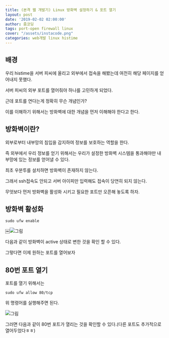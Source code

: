 ```yaml
---
title: (본격 웹 개발기) Linux 방화벽 설정하기 & 포트 열기
layout: post
date: '2019-02-02 02:00:00'
author: 줌코딩
tags: port-open firewall linux
cover: "/assets/instacode.png"
categories: web개발 linux histime
---
```


## 배경

우리 histime을 서버 피씨에 올리고 외부에서 접속을 해봤는데 여전히 해당 페이지를 얻어내지 못했다.

서버 피씨의 외부 포트를 열어줘야 하나를 고민하게 되었다.

근데 포트를 연다는게 정확히 무슨 개념인가?

이를 이해하기 위해서는 방화벽에 대한 개념을 먼저 이해해야 한다고 한다.

## 방화벽이란?

외부로부터 내부망의 침입을 감지하여 정보를 보호하는 역할을 한다.

즉 외부에서 우리 정보를 얻기 위해서는 우리가 설정한 방화벽 시스템을 통과해야만 내부망에 있는 정보를 얻어낼 수 있다.

최초 우분투를 설치하면 방화벽이 존재하지 않는다. 

그래서 ssh접속도 안되고 서버 아이피만 입력해도 접속이 당연히 되지 않는다. 

무엇보다 먼저 방화벽을 활성화 시키고 필요한 포트만 오픈해 놓도록 하자.

## 방화벽 활성화

    sudo ufw enable
    
￼![그림](https://raw.githubusercontent.com/zoomKoding/zoomKoding.github.io/source/assets/_posts/port-open-1.png)


다음과 같이 방화벽이 active 상태로 변한 것을 확인 할 수 있다.

그렇다면 이제 원하는 포트를 열어보자

## 80번 포트 열기

포트를 열기 위해서는 

    sudo ufw allow 80/tcp 

위 명령어를 실행해주면 된다.

![그림](https://raw.githubusercontent.com/zoomKoding/zoomKoding.github.io/source/assets/_posts/port-open-2.png)

그러면 다음과 같이 80번 포트가 열리는 것을 확인할 수 있다.(다른 포트도 추가적으로 열어두었다ㅎㅎ)
